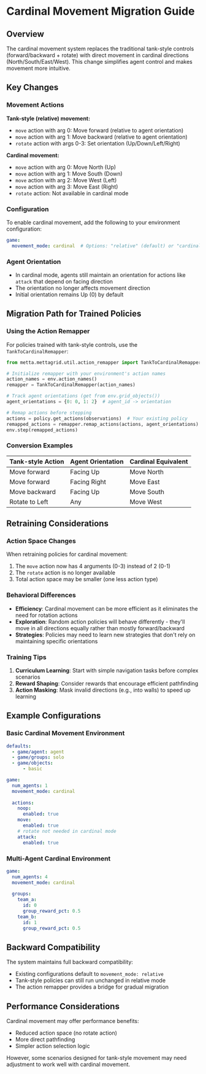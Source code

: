 # Cardinal Movement Migration Guide

## Overview

The cardinal movement system replaces the traditional tank-style controls (forward/backward + rotate) with direct movement in cardinal directions (North/South/East/West). This change simplifies agent control and makes movement more intuitive.

## Key Changes

### Movement Actions

**Tank-style (relative) movement:**
- `move` action with arg 0: Move forward (relative to agent orientation)
- `move` action with arg 1: Move backward (relative to agent orientation)
- `rotate` action with args 0-3: Set orientation (Up/Down/Left/Right)

**Cardinal movement:**
- `move` action with arg 0: Move North (Up)
- `move` action with arg 1: Move South (Down)
- `move` action with arg 2: Move West (Left)
- `move` action with arg 3: Move East (Right)
- `rotate` action: Not available in cardinal mode

### Configuration

To enable cardinal movement, add the following to your environment configuration:

```yaml
game:
  movement_mode: cardinal  # Options: "relative" (default) or "cardinal"
```

### Agent Orientation

- In cardinal mode, agents still maintain an orientation for actions like `attack` that depend on facing direction
- The orientation no longer affects movement direction
- Initial orientation remains Up (0) by default

## Migration Path for Trained Policies

### Using the Action Remapper

For policies trained with tank-style controls, use the `TankToCardinalRemapper`:

```python
from metta.mettagrid.util.action_remapper import TankToCardinalRemapper

# Initialize remapper with your environment's action names
action_names = env.action_names()
remapper = TankToCardinalRemapper(action_names)

# Track agent orientations (get from env.grid_objects())
agent_orientations = {0: 0, 1: 2}  # agent_id -> orientation

# Remap actions before stepping
actions = policy.get_actions(observations)  # Your existing policy
remapped_actions = remapper.remap_actions(actions, agent_orientations)
env.step(remapped_actions)
```

### Conversion Examples

| Tank-style Action | Agent Orientation | Cardinal Equivalent |
|-------------------|-------------------|-------------------|
| Move forward | Facing Up | Move North |
| Move forward | Facing Right | Move East |
| Move backward | Facing Up | Move South |
| Rotate to Left | Any | Move West |

## Retraining Considerations

### Action Space Changes

When retraining policies for cardinal movement:
1. The `move` action now has 4 arguments (0-3) instead of 2 (0-1)
2. The `rotate` action is no longer available
3. Total action space may be smaller (one less action type)

### Behavioral Differences

- **Efficiency**: Cardinal movement can be more efficient as it eliminates the need for rotation actions
- **Exploration**: Random action policies will behave differently - they'll move in all directions equally rather than mostly forward/backward
- **Strategies**: Policies may need to learn new strategies that don't rely on maintaining specific orientations

### Training Tips

1. **Curriculum Learning**: Start with simple navigation tasks before complex scenarios
2. **Reward Shaping**: Consider rewards that encourage efficient pathfinding
3. **Action Masking**: Mask invalid directions (e.g., into walls) to speed up learning

## Example Configurations

### Basic Cardinal Movement Environment

```yaml
defaults:
  - game/agent: agent
  - game/groups: solo
  - game/objects:
      - basic

game:
  num_agents: 1
  movement_mode: cardinal
  
  actions:
    noop:
      enabled: true
    move:
      enabled: true
    # rotate not needed in cardinal mode
    attack:
      enabled: true
```

### Multi-Agent Cardinal Environment

```yaml
game:
  num_agents: 4
  movement_mode: cardinal
  
  groups:
    team_a:
      id: 0
      group_reward_pct: 0.5
    team_b:
      id: 1
      group_reward_pct: 0.5
```

## Backward Compatibility

The system maintains full backward compatibility:
- Existing configurations default to `movement_mode: relative`
- Tank-style policies can still run unchanged in relative mode
- The action remapper provides a bridge for gradual migration

## Performance Considerations

Cardinal movement may offer performance benefits:
- Reduced action space (no rotate action)
- More direct pathfinding
- Simpler action selection logic

However, some scenarios designed for tank-style movement may need adjustment to work well with cardinal movement.